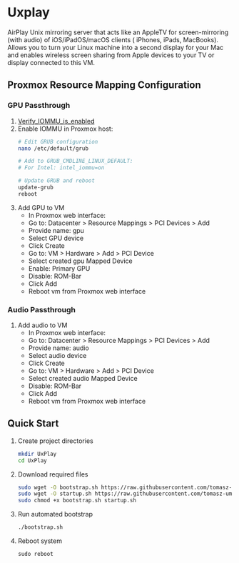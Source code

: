 # Uxplay

AirPlay Unix mirroring server that acts like an AppleTV for screen-mirroring (with audio) of iOS/iPadOS/macOS clients (
iPhones, iPads, MacBooks). Allows you to turn your Linux machine into a second display for your Mac and enables wireless
screen sharing from Apple devices to your TV or display connected to this VM.

## Proxmox Resource Mapping Configuration

### GPU Passthrough

1. [Verify_IOMMU_is_enabled](https://pve.proxmox.com/wiki/PCI_Passthrough#Verify_IOMMU_is_enabled)
2. Enable IOMMU in Proxmox host:
   ```bash
   # Edit GRUB configuration
   nano /etc/default/grub
   
   # Add to GRUB_CMDLINE_LINUX_DEFAULT:
   # For Intel: intel_iommu=on
   
   # Update GRUB and reboot
   update-grub
   reboot
   ```
3. Add GPU to VM
    - In Proxmox web interface:
    - Go to: Datacenter > Resource Mappings > PCI Devices > Add
    - Provide name: gpu
    - Select GPU device
    - Click Create
    - Go to: VM > Hardware > Add > PCI Device
    - Select created gpu Mapped Device
    - Enable: Primary GPU
    - Disable: ROM-Bar
    - Click Add
    - Reboot vm from Proxmox web interface

### Audio Passthrough

1. Add audio to VM
    - In Proxmox web interface:
    - Go to: Datacenter > Resource Mappings > PCI Devices > Add
    - Provide name: audio
    - Select audio device
    - Click Create
    - Go to: VM > Hardware > Add > PCI Device
    - Select created audio Mapped Device
    - Disable: ROM-Bar
    - Click Add
    - Reboot vm from Proxmox web interface

## Quick Start

1. Create project directories
   ```bash
   mkdir UxPlay
   cd UxPlay
   ```
2. Download required files
   ```bash
   sudo wget -O bootstrap.sh https://raw.githubusercontent.com/tomasz-umanski/home-server/main/vms/tv-streaming/uxplay/bootstrap.sh
   sudo wget -O startup.sh https://raw.githubusercontent.com/tomasz-umanski/home-server/main/vms/tv-streaming/uxplay/startup.sh
   sudo chmod +x bootstrap.sh startup.sh
   ```
3. Run automated bootstrap
   ```bash
   ./bootstrap.sh
   ```
4. Reboot system
   ```
   sudo reboot
   ```
